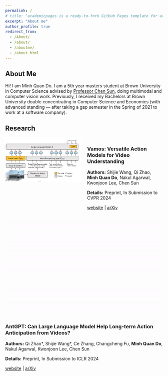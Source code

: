 ```yaml
---
permalink: /
# title: "academicpages is a ready-to-fork GitHub Pages template for academic personal websites"
excerpt: "About me"
author_profile: true
redirect_from: 
  - /About/
  - /about/
  - /aboutme/
  - /about.html
---
```


<!-- About Me -->
## About Me
Hi! I am Minh Quan Do.
I am a 5th year masters student at Brown University in Computer Science advised by [Professor Chen Sun](https://chensun.me/index.html), doing multimodal and computer vision work. Previously, I received my Bachelors at Brown University double concentrating in Computer Science and Economics (with advanced standing — after taking a gap semester in the Spring of 2021 to work at a software company).

<!-- Research Papers Section -->
## Research

<div style="display: flex; flex-wrap: wrap; align-items: flex-start; gap: 20px; margin-top: 20px;">
  <div style="flex: 1; max-width: 48%;">
    <img src="/images/vamos-paper.png" alt="Vamos Paper" style="width: 100%;">
  </div>
  <div style="flex: 1; max-width: 48%;">
    <h3>Vamos: Versatile Action Models for Video Understanding</h3>
    <p><strong>Authors:</strong> Shijie Wang, Qi Zhao, <strong>Minh Quan Do</strong>, Nakul Agarwal, Kwonjoon Lee, Chen Sun</p>
    <p><strong>Details:</strong> Preprint, In Submission to CVPR 2024</p>
    <p><a href="https://arxiv.org/abs/2311.13627">website</a> | <a href="https://brown-palm.github.io/Vamos/">arXiv</a></p>
  </div>
</div>

<div style="display: flex; flex-wrap: wrap; align-items: flex-start; gap: 20px; margin-top: 20px;">
  <!-- <div style="flex: 1; max-width: 48%;"> -->
    <img src="/images/antgpt-paper.gif" alt="AntGPT Paper" style="width: 100%;">
  <!-- </div> -->
  <div>
    <h3>AntGPT: Can Large Language Model Help Long-term Action Anticipation from Videos?</h3>
    <p><strong>Authors:</strong> Qi Zhao*, Shijie Wang*, Ce Zhang, Changcheng Fu, <strong>Minh Quan Do</strong>, Nakul Agarwal, Kwonjoon Lee, Chen Sun</p>
    <p><strong>Details:</strong> Preprint, In Submission to ICLR 2024</p>
    <p><a href="https://arxiv.org/abs/2307.16368">website</a> | <a href="https://brown-palm.github.io/AntGPT/">arXiv</a></p>
  </div>
</div>
